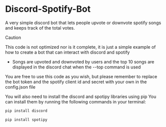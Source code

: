 # Discord-Spotify-Bot
A very simple discord bot that lets people upvote or downvote spotify songs and keeps track of the total votes.

> [!CAUTION]
>This code is not optimized nor is it complete, it is just a simple example of how to create a bot that can interact with discord and spotify

- Songs are upvoted and downvoted by users and the top 10 songs are displayed in the discord chat when the --top command is used

You are free to use this code as you wish, but please remember to replace the bot token and the spotify client id and secret with your own in the config.json file

You will also need to install the discord and spotipy libraries using pip
You can install them by running the following commands in your terminal:
```bat
pip install discord
```
```bat
pip install spotipy
```
